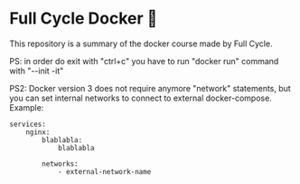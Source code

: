 
# Full Cycle Docker 📝  
This repository is a summary of the docker course made by Full Cycle.

PS: in order do exit with "ctrl+c" you have to run "docker run" command with "--init -it"

PS2: Docker version 3 does not require anymore "network" statements, but you can set internal networks to connect to external docker-compose. Example:


```
services:
    nginx:
        blablabla:
            blablabla

        networks:
            - external-network-name
```